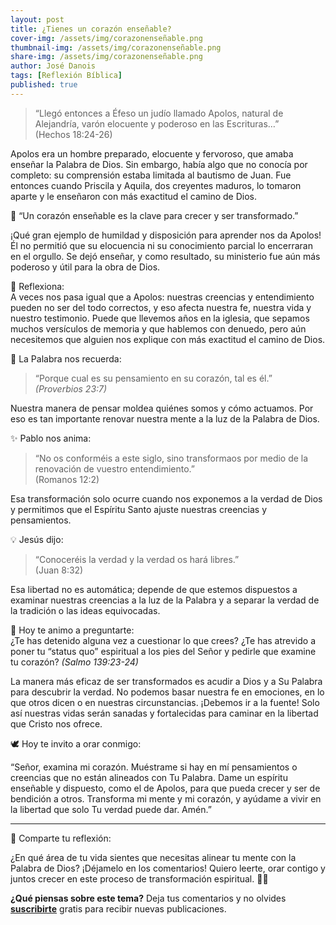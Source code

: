 ```yaml
---
layout: post
title: ¿Tienes un corazón enseñable?
cover-img: /assets/img/corazonenseñable.png
thumbnail-img: /assets/img/corazonenseñable.png 
share-img: /assets/img/corazonenseñable.png
author: José Danois
tags: [Reflexión Bíblica]
published: true
---
```

> “Llegó entonces a Éfeso un judío llamado Apolos, natural de Alejandría, varón elocuente y poderoso en las Escrituras…”  
> (Hechos 18:24-26)

Apolos era un hombre preparado, elocuente y fervoroso, que amaba enseñar la Palabra de Dios. Sin embargo, había algo que no conocía por completo: su comprensión estaba limitada al bautismo de Juan. Fue entonces cuando Priscila y Aquila, dos creyentes maduros, lo tomaron aparte y le enseñaron con más exactitud el camino de Dios.

🌟 “Un corazón enseñable es la clave para crecer y ser transformado.”

¡Qué gran ejemplo de humildad y disposición para aprender nos da Apolos! Él no permitió que su elocuencia ni su conocimiento parcial lo encerraran en el orgullo. Se dejó enseñar, y como resultado, su ministerio fue aún más poderoso y útil para la obra de Dios.

📝 Reflexiona:  
A veces nos pasa igual que a Apolos: nuestras creencias y entendimiento pueden no ser del todo correctos, y eso afecta nuestra fe, nuestra vida y nuestro testimonio. Puede que llevemos años en la iglesia, que sepamos muchos versículos de memoria y que hablemos con denuedo, pero aún necesitemos que alguien nos explique con más exactitud el camino de Dios.

📖 La Palabra nos recuerda:

> “Porque cual es su pensamiento en su corazón, tal es él.”  
> _(Proverbios 23:7)_

Nuestra manera de pensar moldea quiénes somos y cómo actuamos. Por eso es tan importante renovar nuestra mente a la luz de la Palabra de Dios.

✨ Pablo nos anima:

> “No os conforméis a este siglo, sino transformaos por medio de la renovación de vuestro entendimiento.”  
> (Romanos 12:2)

Esa transformación solo ocurre cuando nos exponemos a la verdad de Dios y permitimos que el Espíritu Santo ajuste nuestras creencias y pensamientos.

💡 Jesús dijo:

> “Conoceréis la verdad y la verdad os hará libres.”  
> (Juan 8:32)

Esa libertad no es automática; depende de que estemos dispuestos a examinar nuestras creencias a la luz de la Palabra y a separar la verdad de la tradición o las ideas equivocadas.

🙌 Hoy te animo a preguntarte:  
¿Te has detenido alguna vez a cuestionar lo que crees? ¿Te has atrevido a poner tu “status quo” espiritual a los pies del Señor y pedirle que examine tu corazón? _(Salmo 139:23-24)_

La manera más eficaz de ser transformados es acudir a Dios y a Su Palabra para descubrir la verdad. No podemos basar nuestra fe en emociones, en lo que otros dicen o en nuestras circunstancias. ¡Debemos ir a la fuente! Solo así nuestras vidas serán sanadas y fortalecidas para caminar en la libertad que Cristo nos ofrece.

🕊️ Hoy te invito a orar conmigo:

“Señor, examina mi corazón. Muéstrame si hay en mí pensamientos o creencias que no están alineados con Tu Palabra. Dame un espíritu enseñable y dispuesto, como el de Apolos, para que pueda crecer y ser de bendición a otros. Transforma mi mente y mi corazón, y ayúdame a vivir en la libertad que solo Tu verdad puede dar. Amén.”

----------

📌 Comparte tu reflexión:  

¿En qué área de tu vida sientes que necesitas alinear tu mente con la Palabra de Dios? ¡Déjamelo en los comentarios! Quiero leerte, orar contigo y juntos crecer en este proceso de transformación espiritual. 💬✨

**¿Qué piensas sobre este tema?** Deja tus comentarios y no olvides **[suscribirte](https://www.feedio.co/@jdanois)** gratis para recibir nuevas publicaciones.
<!--stackedit_data:
eyJoaXN0b3J5IjpbNjkzNzE1MDkzXX0=
-->